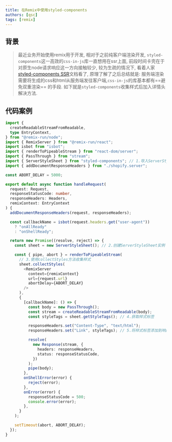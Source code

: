 ```yaml
---
title: 在Remix中使用styled-components
authors: [qsc]
tags: [remix]
---
```


## 背景

> 最近业务开始使用remix用于开发, 相对于之前纯客户端渲染开发, `styled-components`这一高效的`css-in-js`库一直想用在ssr上面, 前段时间卡壳在于对原生node请求响应这一方向接触较少, 较为生疏的情况下, 看着人家[styled-components SSR](https://styled-components.com/docs/advanced#server-side-rendering)文档看了, 原理了解了之后总结就是: 服务端渲染需要将生成的css和html从服务端发往客户端,`css-in-js`的库基本都有==避免双重渲染== 的手段. 如下就是`styled-components`收集样式后加入详情头解决方法.

## 代码案例

```ts
import {
  createReadableStreamFromReadable,
  type EntryContext,
} from "@remix-run/node";
import { RemixServer } from "@remix-run/react";
import isbot from "isbot";
import { renderToPipeableStream } from "react-dom/server";
import { PassThrough } from "stream";
import { ServerStyleSheet } from "styled-components"; // 1.导入ServerStyleSheet
import { addDocumentResponseHeaders } from "./shopify.server";

const ABORT_DELAY = 5000;

export default async function handleRequest(
  request: Request,
  responseStatusCode: number,
  responseHeaders: Headers,
  remixContext: EntryContext
) {
  addDocumentResponseHeaders(request, responseHeaders);

  const callbackName = isbot(request.headers.get("user-agent"))
    ? "onAllReady"
    : "onShellReady";

  return new Promise((resolve, reject) => {
    const sheet = new ServerStyleSheet(); // 2.创建ServerStyleSheet实例

    const { pipe, abort } = renderToPipeableStream(
      // 3.使用collectStyles方法收集样式
      sheet.collectStyles(
        <RemixServer
          context={remixContext}
          url={request.url}
          abortDelay={ABORT_DELAY}
        />
      ),
      {
        [callbackName]: () => {
          const body = new PassThrough();
          const stream = createReadableStreamFromReadable(body);
          const styleTags = sheet.getStyleTags(); // 4.获取样式标签

          responseHeaders.set("Content-Type", "text/html");
          responseHeaders.set("Link", styleTags); // 5.将样式标签添加到响应头中

          resolve(
            new Response(stream, {
              headers: responseHeaders,
              status: responseStatusCode,
            })
          );
          pipe(body);
        },
        onShellError(error) {
          reject(error);
        },
        onError(error) {
          responseStatusCode = 500;
          console.error(error);
        },
      }
    );

    setTimeout(abort, ABORT_DELAY);
  });
}

```

